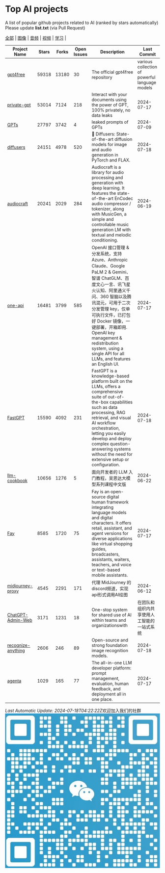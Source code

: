 # Top AI projects
A list of popular github projects related to AI (ranked by stars automatically)
Please update **list.txt** (via Pull Request)

<a href="./README.md">全部</a> |   <a href="./READMEpicture.md">图像</a> |   <a href="./READMEaudio.md">音频</a> | <a href="./READMEvideo.md">视频</a> | <a href="./READMElearn.md">学习</a> | 

| Project Name | Stars | Forks | Open Issues | Description | Last Commit |
| ------------ | ----- | ----- | ----------- | ----------- | ----------- |
| [gpt4free](https://github.com/xtekky/gpt4free) | 59318 | 13180 | 30 | The official gpt4free repository | various collection of powerful language models | 2024-07-13 |
| [private-gpt](https://github.com/zylon-ai/private-gpt) | 53014 | 7124 | 218 | Interact with your documents using the power of GPT, 100% privately, no data leaks | 2024-07-17 |
| [GPTs](https://github.com/linexjlin/GPTs) | 27797 | 3742 | 4 | leaked prompts of GPTs | 2024-07-09 |
| [diffusers](https://github.com/huggingface/diffusers) | 24151 | 4978 | 520 | 🤗 Diffusers: State-of-the-art diffusion models for image and audio generation in PyTorch and FLAX. | 2024-07-18 |
| [audiocraft](https://github.com/facebookresearch/audiocraft) | 20241 | 2029 | 284 | Audiocraft is a library for audio processing and generation with deep learning. It features the state-of-the-art EnCodec audio compressor / tokenizer, along with MusicGen, a simple and controllable music generation LM with textual and melodic conditioning. | 2024-06-19 |
| [one-api](https://github.com/songquanpeng/one-api) | 16481 | 3799 | 585 | OpenAI 接口管理 & 分发系统，支持 Azure、Anthropic Claude、Google PaLM 2 & Gemini、智谱 ChatGLM、百度文心一言、讯飞星火认知、阿里通义千问、360 智脑以及腾讯混元，可用于二次分发管理 key，仅单可执行文件，已打包好 Docker 镜像，一键部署，开箱即用. OpenAI key management & redistribution system, using a single API for all LLMs, and features an English UI. | 2024-07-17 |
| [FastGPT](https://github.com/labring/FastGPT) | 15590 | 4092 | 231 | FastGPT is a knowledge-based platform built on the LLMs, offers a comprehensive suite of out-of-the-box capabilities such as data processing, RAG retrieval, and visual AI workflow orchestration, letting you easily develop and deploy complex question-answering systems without the need for extensive setup or configuration. | 2024-07-18 |
| [llm-cookbook](https://github.com/datawhalechina/llm-cookbook) | 10656 | 1276 | 5 | 面向开发者的 LLM 入门教程，吴恩达大模型系列课程中文版 | 2024-06-22 |
| [Fay](https://github.com/xszyou/Fay) | 8585 | 1720 | 75 | Fay is an open-source digital human framework integrating language models and digital characters. It offers retail, assistant, and agent versions for diverse applications like virtual shopping guides, broadcasters, assistants, waiters, teachers, and voice or text-based mobile assistants. | 2024-07-17 |
| [midjourney-proxy](https://github.com/novicezk/midjourney-proxy) | 4545 | 2291 | 171 | 代理 MidJourney 的discord频道，实现api形式调用AI绘图 | 2024-06-12 |
| [ChatGPT-Admin-Web](https://github.com/AprilNEA/ChatGPT-Admin-Web) | 3171 | 1231 | 18 | One-stop system for shared use of AI within teams and organizationswith | 在团队和组织内共享使用人工智能的一站式系统 | 2023-12-27 |
| [recognize-anything](https://github.com/xinyu1205/recognize-anything) | 2606 | 246 | 89 | Open-source and strong foundation image recognition models. | 2024-07-18 |
| [agenta](https://github.com/Agenta-AI/agenta) | 1029 | 165 | 77 | The all-in-one LLM developer platform: prompt management, evaluation, human feedback, and deployment all in one place. | 2024-07-17 |

*Last Automatic Update: 2024-07-18T04:22:22Z*欢迎加入我们的社群 ![](https://raw.githubusercontent.com/mouuii/picture/master/weichat.jpg) 